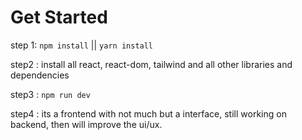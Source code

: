 # Get Started
step 1: `npm install` || `yarn install`

step2 : install all react, react-dom, tailwind and all other libraries and dependencies

step3 : `npm run dev`

step4 : its a frontend with not much but a interface, still working on backend, then will improve the ui/ux. 
